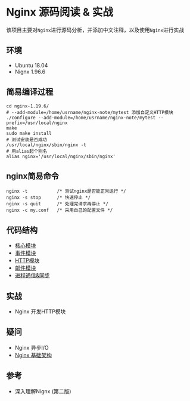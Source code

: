 # Nginx 源码阅读 & 实战

该项目主要对`Nginx`进行源码分析，并添加中文注释，以及使用`Nginx`进行实战

## 环境

- Ubuntu 18.04
- Nignx 1.96.6

## 简易编译过程

```shell
cd nginx-1.19.6/
# --add-module=/home/usrname/nginx-note/mytest 添加自定义HTTP模块
./configure --add-module=/home/usrname/nginx-note/mytest --prefix=/usr/local/nginx
make
sudo make install
# 测试安装是否成功
/usr/local/nginx/sbin/nginx -t
# 用alias起个别名
alias nginx='/usr/local/nginx/sbin/nginx'
```

## nginx简易命令

```shell
nginx -t           /* 测试nginx是否能正常运行 */
nginx -s stop      /* 快速停止 */
nginx -s quit      /* 处理完请求再停止 */
nginx -c my.conf   /* 采用自己的配置文件 */
```

## 代码结构

- [核心模块](src/core/Readme.md)
- [事件模块](src/event/Readme.md)
- [HTTP模块](src/http/Readme.md)
- [邮件模块](src/mail/Readme.md)
- [进程通信&同步](src/os/Readme.md)

## 实战

- Nginx 开发HTTP模块

## 疑问

- Nginx 异步I/O
- [Nginx 基础架构](ngx-architecture.md)


## 参考

- 深入理解Nignx (第二版)